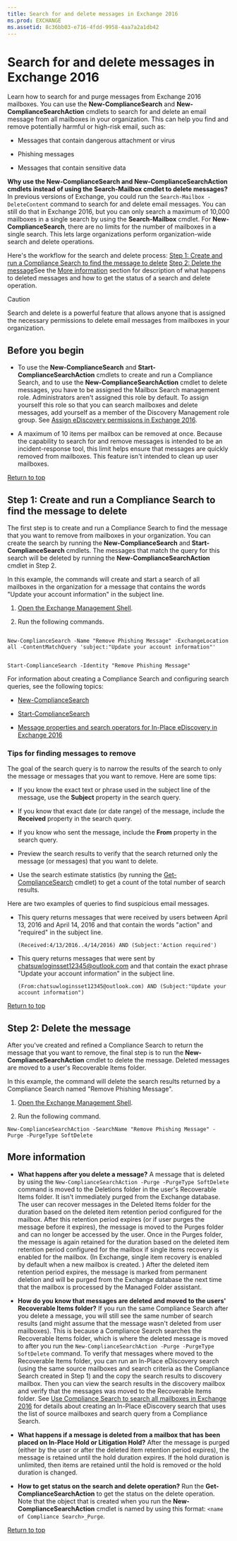 ```yaml
---
title: Search for and delete messages in Exchange 2016
ms.prod: EXCHANGE
ms.assetid: 8c36bb03-e716-4fdd-9958-4aa7a2a1db42
---
```



# Search for and delete messages in Exchange 2016
Learn how to search for and purge messages from Exchange 2016 mailboxes.
You can use the **New-ComplianceSearch** and **New-ComplianceSearchAction** cmdlets to search for and delete an email message from all mailboxes in your organization. This can help you find and remove potentially harmful or high-risk email, such as:
  
    
    


- Messages that contain dangerous attachment or virus
    
  
- Phishing messages
    
  
- Messages that contain sensitive data
    
  

 **Why use the New-ComplianceSearch and New-ComplianceSearchAction cmdlets instead of using the Search-Mailbox cmdlet to delete messages?** In previous versions of Exchange, you could run the `Search-Mailbox -DeleteContent` command to search for and delete email messages. You can still do that in Exchange 2016, but you can only search a maximum of 10,000 mailboxes in a single search by using the **Search-Mailbox** cmdlet. For **New-ComplianceSearch**, there are no limits for the number of mailboxes in a single search. This lets large organizations perform organization-wide search and delete operations.
  
    
    

Here's the workflow for the search and delete process: [Step 1: Create and run a Compliance Search to find the message to delete](search-for-and-delete-messages-in-exchange-2016.md#step1) [Step 2: Delete the message](search-for-and-delete-messages-in-exchange-2016.md#step2)See the  [More information](search-for-and-delete-messages-in-exchange-2016.md#moreinfo) section for description of what happens to deleted messages and how to get the status of a search and delete operation.
> [!CAUTION]
> Search and delete is a powerful feature that allows anyone that is assigned the necessary permissions to delete email messages from mailboxes in your organization. 
  
    
    


## Before you begin


- To use the **New-ComplianceSearch** and **Start-ComplianceSearchAction** cmdlets to create and run a Compliance Search, and to use the **New-ComplianceSearchAction** cmdlet to delete messages, you have to be assigned the Mailbox Search management role. Administrators aren't assigned this role by default. To assign yourself this role so that you can search mailboxes and delete messages, add yourself as a member of the Discovery Management role group. See [Assign eDiscovery permissions in Exchange 2016](assign-ediscovery-permissions-in-exchange-2016.md).
    
  
- A maximum of 10 items per mailbox can be removed at once. Because the capability to search for and remove messages is intended to be an incident-response tool, this limit helps ensure that messages are quickly removed from mailboxes. This feature isn't intended to clean up user mailboxes.
    
  
 [Return to top](search-for-and-delete-messages-in-exchange-2016.md#top)
  
    
    

## Step 1: Create and run a Compliance Search to find the message to delete
<a name="step1"> </a>

The first step is to create and run a Compliance Search to find the message that you want to remove from mailboxes in your organization. You can create the search by running the **New-ComplianceSearch** and **Start-ComplianceSearch** cmdlets. The messages that match the query for this search will be deleted by running the **New-ComplianceSearchAction** cmdlet in Step 2.
  
    
    
In this example, the commands will create and start a search of all mailboxes in the organization for a message that contains the words "Update your account information" in the subject line. 
  
    
    

1.  [Open the Exchange Management Shell](http://technet.microsoft.com/library/63976059-25f8-4b4f-b597-633e78b803c0.aspx).
    
  
2. Run the following commands.
    
  ```
  
New-ComplianceSearch -Name "Remove Phishing Message" -ExchangeLocation all -ContentMatchQuery 'subject:"Update your account information"'

  ```


  ```
  
Start-ComplianceSearch -Identity "Remove Phishing Message"
  ```

For information about creating a Compliance Search and configuring search queries, see the following topics:
  
    
    

-  [New-ComplianceSearch](http://technet.microsoft.com/library/433d1602-a026-4d63-be5e-605dd6b7b0d0.aspx)
    
  
-  [Start-ComplianceSearch](http://technet.microsoft.com/library/17ef8cc9-d716-446c-a8b9-b9109a6cab5a.aspx)
    
  
-  [Message properties and search operators for In-Place eDiscovery in Exchange 2016](message-properties-and-search-operators-for-in-place-ediscovery-in-exchange-2016.md)
    
  

### Tips for finding messages to remove

The goal of the search query is to narrow the results of the search to only the message or messages that you want to remove. Here are some tips:
  
    
    

- If you know the exact text or phrase used in the subject line of the message, use the **Subject** property in the search query.
    
  
- If you know that exact date (or date range) of the message, include the **Received** property in the search query.
    
  
- If you know who sent the message, include the **From** property in the search query.
    
  
- Preview the search results to verify that the search returned only the message (or messages) that you want to delete.
    
  
- Use the search estimate statistics (by running the  [Get-ComplianceSearch](http://technet.microsoft.com/library/3bf7edeb-7674-464e-abad-4b1b8858114d.aspx) cmdlet) to get a count of the total number of search results.
    
  
Here are two examples of queries to find suspicious email messages.
  
    
    

- This query returns messages that were received by users between April 13, 2016 and April 14, 2016 and that contain the words "action" and "required" in the subject line.
    
  ```
  (Received:4/13/2016..4/14/2016) AND (Subject:'Action required')
  ```

- This query returns messages that were sent by chatsuwloginsset12345@outlook.com and that contain the exact phrase "Update your account information" in the subject line.
    
  ```
  (From:chatsuwloginsset12345@outlook.com) AND (Subject:"Update your account information")
  ```

 [Return to top](search-for-and-delete-messages-in-exchange-2016.md#top)
  
    
    

## Step 2: Delete the message
<a name="step2"> </a>

After you've created and refined a Compliance Search to return the message that you want to remove, the final step is to run the **New-ComplianceSearchAction** cmdlet to delete the message. Deleted messages are moved to a user's Recoverable Items folder.
  
    
    
In this example, the command will delete the search results returned by a Compliance Search named "Remove Phishing Message".
  
    
    

1.  [Open the Exchange Management Shell](http://technet.microsoft.com/library/63976059-25f8-4b4f-b597-633e78b803c0.aspx).
    
  
2. Run the following command.
    
  



```
New-ComplianceSearchAction -SearchName "Remove Phishing Message" -Purge -PurgeType SoftDelete
```


  
    
    

## More information
<a name="moreinfo"> </a>


- **What happens after you delete a message?** A message that is deleted by using the `New-ComplianceSearchAction -Purge -PurgeType SoftDelete` command is moved to the Deletions folder in the user's Recoverable Items folder. It isn't immediately purged from the Exchange database. The user can recover messages in the Deleted Items folder for the duration based on the deleted item retention period configured for the mailbox. After this retention period expires (or if user purges the message before it expires), the message is moved to the Purges folder and can no longer be accessed by the user. Once in the Purges folder, the message is again retained for the duration based on the deleted item retention period configured for the mailbox if single items recovery is enabled for the mailbox. (In Exchange, single item recovery is enabled by default when a new mailbox is created. ) After the deleted item retention period expires, the message is marked from permanent deletion and will be purged from the Exchange database the next time that the mailbox is processed by the Managed Folder assistant.
    
  
- **How do you know that messages are deleted and moved to the users' Recoverable Items folder?** If you run the same Compliance Search after you delete a message, you will still see the same number of search results (and might assume that the message wasn't deleted from user mailboxes). This is because a Compliance Search searches the Recoverable Items folder, which is where the deleted message is moved to after you run the `New-ComplianceSearchAction -Purge -PurgeType SoftDelete` command. To verify that messages where moved to the Recoverable Items folder, you can run an In-Place eDiscovery search (using the same source mailboxes and search criteria as the Compliance Search created in Step 1) and the copy the search results to discovery mailbox. Then you can view the search results in the discovery mailbox and verify that the messages was moved to the Recoverable Items folder. See [Use Compliance Search to search all mailboxes in Exchange 2016](use-compliance-search-to-search-all-mailboxes-in-exchange-2016.md) for details about creating an In-Place eDiscovery search that uses the list of source mailboxes and search query from a Compliance Search.
    
  
- **What happens if a message is deleted from a mailbox that has been placed on In-Place Hold or Litigation Hold?** After the message is purged (either by the user or after the deleted item retention period expires), the message is retained until the hold duration expires. If the hold duration is unlimited, then items are retained until the hold is removed or the hold duration is changed.
    
  
- **How to get status on the search and delete operation?** Run the **Get-ComplianceSearchAction** to get the status on the delete operation. Note that the object that is created when you run the **New-ComplianceSearchAction** cmdlet is named by using this format: `<name of Compliance Search>_Purge`. 
    
  
 [Return to top](search-for-and-delete-messages-in-exchange-2016.md#top)
  
    
    

